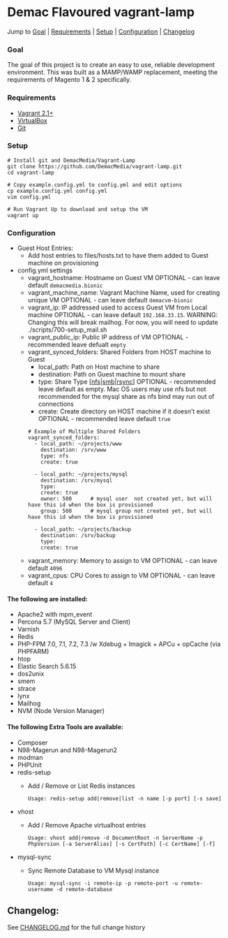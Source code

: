 # Demac Flavoured vagrant-lamp

Jump to [Goal](#goal) | [Requirements](#requirements) | [Setup](#setup) | [Configuration](#configuration) | [Changelog](#changelog)

### Goal
The goal of this project is to create an easy to use, reliable development environment.
This was built as a MAMP/WAMP replacement, meeting the requirements of Magento 1 & 2
specifically.

### Requirements

- [Vagrant 2.1+](https://www.vagrantup.com/downloads.html)
- [VirtualBox](https://www.virtualbox.org/wiki/Downloads)
- [Git](https://git-scm.com/book/en/v2/Getting-Started-Installing-Git)

### Setup

    # Install git and DemacMedia/Vagrant-Lamp
    git clone https://github.com/DemacMedia/vagrant-lamp.git
    cd vagrant-lamp

    # Copy example.config.yml to config.yml and edit options
    cp example.config.yml config.yml
    vim config.yml

    # Run Vagrant Up to download and setup the VM
    vagrant up

### Configuration
-   Guest Host Entries:
    -   Add host entries to files/hosts.txt to have them added to Guest machine on provisioning
-   config.yml settings
    -   vagrant_hostname: Hostname on Guest VM
        OPTIONAL - can leave default `demacmedia.bionic`
    -   vagrant_machine_name: Vagrant Machine Name, used for creating unique VM
        OPTIONAL - can leave default `demacvm-bionic`
    -   vagrant_ip: IP addressed used to access Guest VM from Local machine
        OPTIONAL - can leave default `192.168.33.15`.
        WARNING: Changing this will break mailhog. For now, you will need to update ./scripts/700-setup_mail.sh
    -   vagrant_public_ip: Public IP address of VM
        OPTIONAL - recommended leave defualt `empty`
    -   vagrant_synced_folders: Shared Folders from HOST machine to Guest
        -   local_path: Path on Host machine to share
        -   destination: Path on Guest machine to mount share
        -   type: Share Type \[[nfs](https://www.vagrantup.com/docs/synced-folders/nfs.html)|[smb](https://www.vagrantup.com/docs/synced-folders/smb.html)|[rsync](https://www.vagrantup.com/docs/synced-folders/rsync.html)\]
            OPTIONAL - recommended leave default as empty.  Mac OS users may use nfs but not recommended for the mysql share as nfs bind may run out of connections
        -   create: Create directory on HOST machine if it doesn't exist
            OPTIONAL - recommended leave default `true`
        ```
        # Example of Multiple Shared Folders
        vagrant_synced_folders:
          - local_path: ~/projects/www
            destination: /srv/www
            type: nfs 
            create: true

          - local_path: ~/projects/mysql
            destination: /srv/mysql
            type:
            create: true
            owner: 500      # mysql user  not created yet, but will have this id when the box is provisioned
            group: 500      # mysql group not created yet, but will have this id when the box is provisioned

          - local_path: ~/projects/backup
            destination: /srv/backup
            type:
            create: true
        ```
    -   vagrant_memory: Memory to assign to VM
        OPTIONAL - can leave default `4096`
    -   vagrant_cpus: CPU Cores to assign to VM
        OPTIONAL - can leave default `4`

#### The following are installed:

-   Apache2 with mpm\_event
-   Percona 5.7 (MySQL Server and Client)
-   Varnish
-   Redis
-   PHP-FPM 7.0, 7.1, 7.2, 7.3 /w Xdebug + Imagick + APCu + opCache (via PHPFARM)
-   htop
-   Elastic Search 5.6.15
-   dos2unix
-   smem
-   strace
-   lynx
-   Mailhog
-   NVM (Node Version Manager)


#### The following Extra Tools are available:
-   Composer
-   N98-Magerun and N98-Magerun2
-   modman
-   PHPUnit
-   redis-setup
    - Add / Remove or List Redis instances

        ```Usage: redis-setup add|remove|list -n name [-p port] [-s save]```
-   vhost
    - Add / Remove Apache virtualhost entries

        ```Usage: vhost add|remove -d DocumentRoot -n ServerName -p PhpVersion [-a ServerAlias] [-s CertPath] [-c CertName] [-f]```
-   mysql-sync
    - Sync Remote Database to VM Mysql instance

        ```Usage: mysql-sync -i remote-ip -p remote-port -u remote-username -d remote-database```

## Changelog:
See [CHANGELOG.md](CHANGELOG.md) for the full change history
